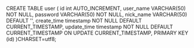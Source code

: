 CREATE TABLE user (
  id int AUTO_INCREMENT,
  user_name VARCHAR(50) NOT NULL,
  password VARCHAR(50) NOT NULL,
  nick_name VARCHAR(50) DEFAULT '',
  create_time timestamp NOT NULL DEFAULT CURRENT_TIMESTAMP,
  update_time timestamp NOT NULL DEFAULT CURRENT_TIMESTAMP ON UPDATE CURRENT_TIMESTAMP,
  PRIMARY KEY (id)
)CHARSET=utf8;